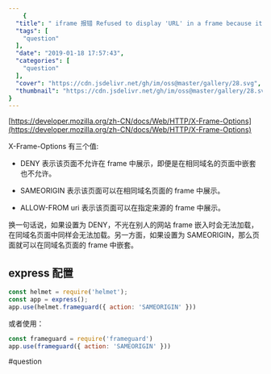 ```yaml
---
    {
  "title": " iframe 报错 Refused to display 'URL' in a frame because it set 'X-Frame-Options' to 'DENY'",
  "tags": [
    "question"
  ],
  "date": "2019-01-18 17:57:43",
  "categories": [
    "question"
  ],
  "cover": "https://cdn.jsdelivr.net/gh/im/oss@master/gallery/28.svg",
  "thumbnail": "https://cdn.jsdelivr.net/gh/im/oss@master/gallery/28.svg"
}
---
```

    
[https://developer.mozilla.org/zh-CN/docs/Web/HTTP/X-Frame-Options](https://developer.mozilla.org/zh-CN/docs/Web/HTTP/X-Frame-Options)

X-Frame-Options 有三个值:

* DENY
表示该页面不允许在 frame 中展示，即便是在相同域名的页面中嵌套也不允许。

* SAMEORIGIN
表示该页面可以在相同域名页面的 frame 中展示。

* ALLOW-FROM uri
表示该页面可以在指定来源的 frame 中展示。

换一句话说，如果设置为 DENY，不光在别人的网站 frame 嵌入时会无法加载，在同域名页面中同样会无法加载。另一方面，如果设置为 SAMEORIGIN，那么页面就可以在同域名页面的 frame 中嵌套。

## express 配置
```js
const helmet = require('helmet');
const app = express();
app.use(helmet.frameguard({ action: 'SAMEORIGIN' }))
```

或者使用：

```js
const frameguard = require('frameguard')
app.use(frameguard({ action: 'SAMEORIGIN' }))

```

#question
